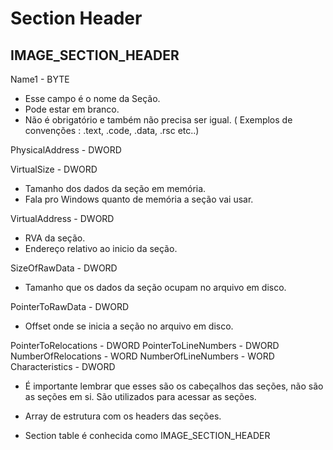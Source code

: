 Section Header
================



IMAGE_SECTION_HEADER
------------------------

Name1 - BYTE

- Esse campo é o nome da Seção. 
- Pode estar em branco.
- Não é obrigatório e também não precisa ser igual. ( Exemplos de convenções : .text, .code, .data, .rsc etc..)

PhysicalAddress - DWORD

VirtualSize - DWORD

- Tamanho dos dados da seção em memória.
- Fala pro Windows quanto de memória a seção vai usar.

VirtualAddress - DWORD

- RVA da seção.
- Endereço relativo ao inicio da seção.


SizeOfRawData - DWORD

- Tamanho que os dados da seção ocupam no arquivo em disco.

PointerToRawData - DWORD

- Offset onde se inicia a seção no arquivo em disco.

PointerToRelocations - DWORD
PointerToLineNumbers - DWORD
NumberOfRelocations - WORD
NumberOfLineNumbers - WORD
Characteristics - DWORD


- É importante lembrar que esses são os cabeçalhos das seções, não são as seções em si. São utilizados para acessar as seções.

- Array de estrutura com os headers das seções.
- Section table é conhecida como IMAGE_SECTION_HEADER
